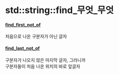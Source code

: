 # std::string::find_무엇_무엇

#### [find_first_not_of](http://www.cplusplus.com/reference/string/string/find_first_not_of/)
처음으로 나온 구분자가 아닌 글자

#### [find_last_not_of](https://www.cplusplus.com/reference/string/string/find_last_not_of/)
구분자가 나오지 않은 마지막 글자, 그러니까<br>
구분자들이 처음 나온 위치의 바로 앞글자
